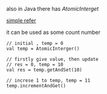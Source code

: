 also in Java there has *AtomicInterget*

[simple refer](https://www.geeksforgeeks.org/atomicinteger-getandset-method-in-java-with-examples/)

it can be used as some count number

```
// initial , temp = 0
val temp = AtomicInterger()

// firstly give value, then update
// res = 0, temp = 10
val res = temp.getAndSet(10)

// increse 1 to temp, temp = 11
temp.incrementAndGet()
```
